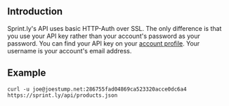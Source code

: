 ## Introduction

Sprint.ly's API uses basic HTTP-Auth over SSL. The only difference is that you use your API key rather than your account's password as your password. You can find your API key on your [account profile](https://sprint.ly). Your username is your account's email address.

## Example

    curl -u joe@joestump.net:286755fad04869ca523320acce0dc6a4 https://sprint.ly/api/products.json
